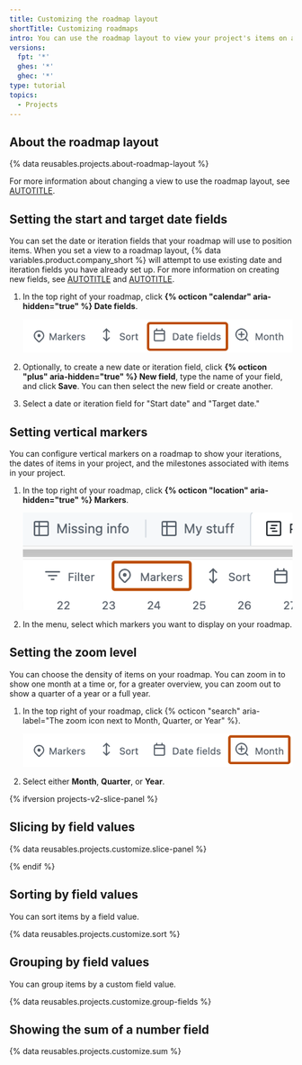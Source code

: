 ```yaml
---
title: Customizing the roadmap layout
shortTitle: Customizing roadmaps
intro: You can use the roadmap layout to view your project's items on a timeline.
versions:
  fpt: '*'
  ghes: '*'
  ghec: '*'
type: tutorial
topics:
  - Projects
---
```


## About the roadmap layout

{% data reusables.projects.about-roadmap-layout %}

For more information about changing a view to use the roadmap layout, see [AUTOTITLE](/issues/planning-and-tracking-with-projects/customizing-views-in-your-project/changing-the-layout-of-a-view#changing-the-project-layout).

## Setting the start and target date fields

You can set the date or iteration fields that your roadmap will use to position items. When you set a view to a roadmap layout, {% data variables.product.company_short %} will attempt to use existing date and iteration fields you have already set up. For more information on creating new fields, see [AUTOTITLE](/issues/planning-and-tracking-with-projects/understanding-fields/about-date-fields) and [AUTOTITLE](/issues/planning-and-tracking-with-projects/understanding-fields/about-iteration-fields).

1. In the top right of your roadmap, click **{% octicon "calendar" aria-hidden="true" %} Date fields**.

   ![Screenshot showing the menu items for a roadmap layout. The "Date fields" button is highlighted with an orange rectangle.](/assets/images/help/projects-v2/roadmap-menu-dates.png)

1. Optionally, to create a new date or iteration field, click **{% octicon "plus" aria-hidden="true" %} New field**, type the name of your field, and click **Save**. You can then select the new field or create another.
1. Select a date or iteration field for "Start date" and "Target date."

## Setting vertical markers

You can configure vertical markers on a roadmap to show your iterations, the dates of items in your project, and the milestones associated with items in your project.

1. In the top right of your roadmap, click **{% octicon "location" aria-hidden="true" %} Markers**.

   ![Screenshot showing the menu bar in a roadmap layout. The "Markers" button is highlighted with an orange outline.](/assets/images/help/projects-v2/markers.png)

1. In the menu, select which markers you want to display on your roadmap.

## Setting the zoom level

You can choose the density of items on your roadmap. You can zoom in to show one month at a time or, for a greater overview, you can zoom out to show a quarter of a year or a full year.

1. In the top right of your roadmap, click {% octicon "search" aria-label="The zoom icon next to Month, Quarter, or Year" %}.

   ![Screenshot showing the menu items for a roadmap layout. The "Zoom" button is highlighted with an orange rectangle.](/assets/images/help/projects-v2/roadmap-zoom-button.png)

1. Select either **Month**, **Quarter**, or **Year**.

{% ifversion projects-v2-slice-panel %}

## Slicing by field values

{% data reusables.projects.customize.slice-panel %}

{% endif %}

## Sorting by field values

You can sort items by a field value.

{% data reusables.projects.customize.sort %}

## Grouping by field values

You can group items by a custom field value.

{% data reusables.projects.customize.group-fields %}

## Showing the sum of a number field

{% data reusables.projects.customize.sum %}

